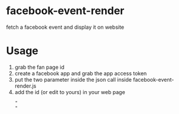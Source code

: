 # facebook-event-render
fetch a facebook event and display it on website

# Usage
1. grab the fan page id
2. create a facebook app and grab the app access token
3. put the two parameter inside the json call inside facebook-event-render.js
4. add the id (or edit to yours) in your web page <pre><code>"<div id="fbEvent"></div>"</code></pre>
